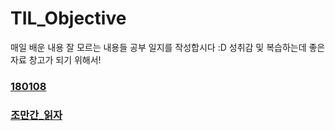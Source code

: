 # TIL_Objective

매일 배운 내용 잘 모르는 내용들 공부 일지를 작성합시다 :D
성취감 및 복습하는데 좋은 자료 창고가 되기 위해서!

### [180108](ReadMe/180108.md)







### [조만간_읽자](ReadMe/01_02_reading.md)